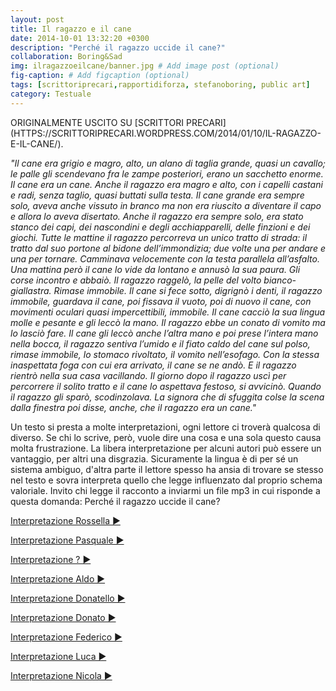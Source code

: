 ```yaml
---
layout: post
title: Il ragazzo e il cane
date: 2014-10-01 13:32:20 +0300
description: "Perché il ragazzo uccide il cane?"
collaboration: Boring&Sad
img: ilragazzoeilcane/banner.jpg # Add image post (optional)
fig-caption: # Add figcaption (optional)
tags: [scrittoriprecari,rapportidiforza, stefanoboring, public art]
category: Testuale
---
```


<span style="text-transform: uppercase">
Originalmente uscito su [Scrittori Precari](https://scrittoriprecari.wordpress.com/2014/01/10/il-ragazzo-e-il-cane/).
</span>

_"Il cane era grigio e magro, alto, un alano di taglia grande, quasi un cavallo; le palle gli scendevano fra le zampe posteriori, erano un sacchetto enorme. Il cane era un cane. Anche il ragazzo era magro e alto, con i capelli castani e radi, senza taglio, quasi buttati sulla testa.
Il cane grande era sempre solo, aveva anche vissuto in branco ma non era riuscito a diventare il capo e allora lo aveva disertato. Anche il ragazzo era sempre solo, era stato stanco dei capi, dei nascondini e degli acchiapparelli, delle finzioni e dei giochi.
Tutte le mattine il ragazzo percorreva un unico tratto di strada: il tratto dal suo portone al bidone dell’immondizia; due volte una per andare e una per tornare. Camminava velocemente con la testa parallela all’asfalto.
Una mattina però il cane lo vide da lontano e annusò la sua paura. Gli corse incontro e abbaiò. Il ragazzo raggelò, la pelle del volto bianco-giallastra. Rimase immobile. Il cane si fece sotto, digrignò i denti, il ragazzo immobile, guardava il cane, poi fissava il vuoto, poi di nuovo il cane, con movimenti oculari quasi impercettibili, immobile. Il cane cacciò la sua lingua molle e pesante e gli leccò la mano. Il ragazzo ebbe un conato di vomito ma lo lasciò fare. Il cane gli leccò anche l’altra mano e poi prese l’intera mano nella bocca, il ragazzo sentiva l’umido e il fiato caldo del cane sul polso, rimase immobile, lo stomaco rivoltato, il vomito nell’esofago.
Con la stessa inaspettata foga con cui era arrivato, il cane se ne andò. E il ragazzo rientrò nella sua casa vacillando. Il giorno dopo il ragazzo uscì per percorrere il solito tratto e il cane lo aspettava festoso, si avvicinò.
Quando il ragazzo gli sparò, scodinzolava.
La signora che di sfuggita colse la scena dalla finestra poi disse, anche, che il ragazzo era un cane."_




Un testo si presta a molte interpretazioni, ogni lettore ci troverà qualcosa di diverso. Se chi lo scrive, però, vuole dire una cosa e una sola questo causa molta frustrazione. La libera interpretazione per alcuni autori può essere un vantaggio, per altri una disgrazia. Sicuramente la lingua è di per sé un sistema ambiguo, d'altra parte il lettore spesso ha ansia di trovare se stesso nel testo e sovra interpreta quello che legge influenzato dal proprio schema valoriale.
Invito chi legge il racconto a inviarmi un file mp3 in cui risponde a questa domanda: Perché il ragazzo uccide il cane?

[Interpretazione Rossella ▶](https://files.fm/f/eehvf2wd4)

[Interpretazione Pasquale ▶](https://files.fm/f/kf3uaq7f6)

[Interpretazione ? ▶](https://files.fm/f/9cbcbbdss)

[Interpretazione Aldo ▶](https://files.fm/f/cfx8f85eq)

[Interpretazione Donatello ▶](https://files.fm/f/gg9549ncy)

[Interpretazione Donato ▶](https://files.fm/f/ec4yb6tmu)

[Interpretazione Federico ▶](https://files.fm/f/ty5gqfgex)

[Interpretazione Luca ▶](https://files.fm/f/u3f5mqx7p)

[Interpretazione Nicola ▶](https://files.fm/f/86ukg557v)
